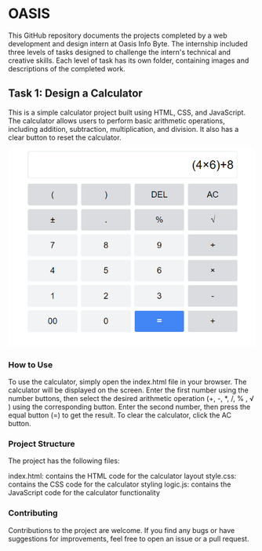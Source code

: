 # OASIS
This GitHub repository documents the projects completed by a web development and design intern at Oasis Info Byte. 
The internship included three levels of tasks designed to challenge the intern's technical and creative skills. 
Each level of task has its own folder, containing images and descriptions of the completed work.

## Task 1: Design a Calculator 

This is a simple calculator project built using HTML, CSS, and JavaScript. The calculator allows users to perform basic arithmetic operations, including addition, subtraction, multiplication, and division. It also has a clear button to reset the calculator.

<img src="Task1Calculator/Images/Calculator.PNG">

### How to Use
To use the calculator, simply open the index.html file in your browser. The calculator will be displayed on the screen. Enter the first number using the number buttons, then select the desired arithmetic operation (+, -, *, /, % , √ ) using the corresponding button. Enter the second number, then press the equal button (=) to get the result. To clear the calculator, click the AC button.

### Project Structure

The project has the following files:

index.html: contains the HTML code for the calculator layout
style.css: contains the CSS code for the calculator styling
logic.js: contains the JavaScript code for the calculator functionality

### Contributing

Contributions to the project are welcome. If you find any bugs or have suggestions for improvements, feel free to open an issue or a pull request.

